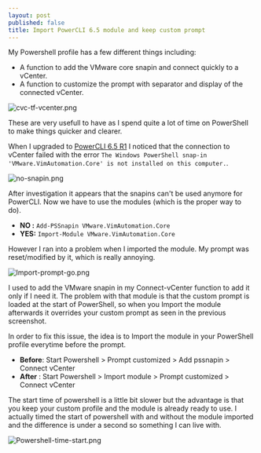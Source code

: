 ```yaml
---
layout: post
published: false
title: Import PowerCLI 6.5 module and keep custom prompt
---
```

My Powershell profile has a few different things including:
- A function to add the VMware core snapin and connect quickly to a vCenter.
- A function to customize the prompt with separator and display of the connected vCenter.

![cvc-tf-vcenter.png]({{site.baseurl}}/img/cvc-tf-vcenter.png)

These are very usefull to have as I spend quite a lot of time on PowerShell to make things quicker and clearer.

When I upgraded to [PowerCLI 6.5 R1](http://blogs.vmware.com/PowerCLI/2016/11/new-release-powercli-6-5-r1.html) I noticed that the connection to vCenter failed with the error ```The Windows PowerShell snap-in 'VMware.VimAutomation.Core' is not installed on this computer.```.

![no-snapin.png]({{site.baseurl}}/img/no-snapin.png)

After investigation it appears that the snapins can't be used anymore for PowerCLI. Now we have to use the modules (which is the proper way to do). 

- **NO :** ```Add-PSSnapin VMware.VimAutomation.Core```
- **YES:** ```Import-Module VMware.VimAutomation.Core```

However I ran into a problem when I imported the module. My prompt was reset/modified by it, which is really annoying.

![Import-prompt-go.png]({{site.baseurl}}/img/Import-prompt-go.png)

I used to add the VMware snapin in my Connect-vCenter function to add it only if I need it. The problem with that module is that the custom prompt is loaded at the start of PowerShell, so when you Import the module afterwards it overrides your custom prompt as seen in the previous screenshot.

In order to fix this issue, the idea is to Import the module in your PowerShell profile everytime before the prompt. 

- **Before**: Start Powershell > Prompt customized > Add pssnapin > Connect vCenter
- **After** : Start Powershell > Import module > Prompt customized > Connect vCenter

The start time of powershell is a little bit slower but the advantage is that you keep your custom profile and the module is already ready to use. I actually timed the start of powershell with and without the module imported and the difference is under a second so something I can live with.

![Powershell-time-start.png]({{site.baseurl}}/img/Powershell-time-start.png)